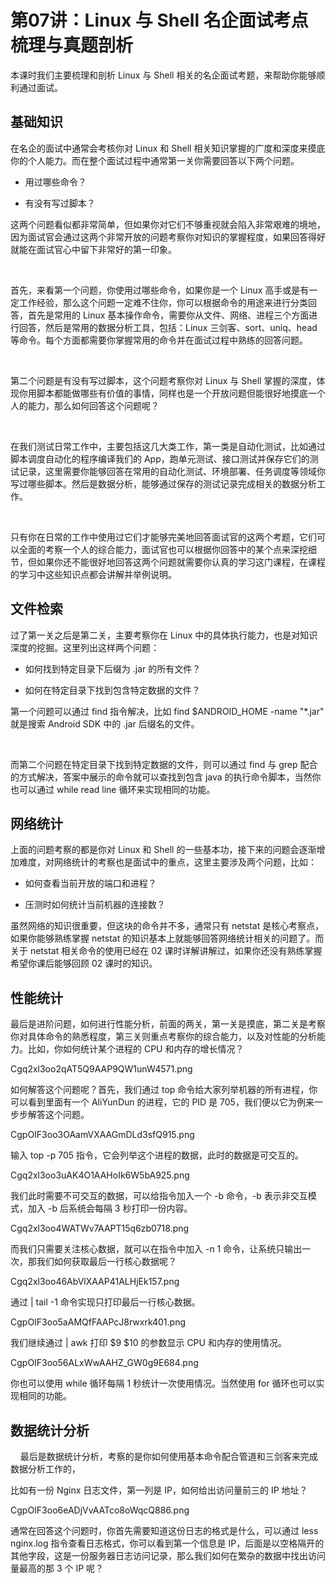 # 第07讲：Linux 与 Shell 名企面试考点梳理与真题剖析

本课时我们主要梳理和剖析 Linux 与 Shell 相关的名企面试考题，来帮助你能够顺利通过面试。

## 基础知识

在名企的面试中通常会考核你对 Linux 和 Shell 相关知识掌握的广度和深度来摸底你的个人能力。而在整个面试过程中通常第一关你需要回答以下两个问题。

* 用过哪些命令？

* 有没有写过脚本？

这两个问题看似都非常简单，但如果你对它们不够重视就会陷入非常艰难的境地，因为面试官会通过这两个非常开放的问题考察你对知识的掌握程度，如果回答得好就能在面试官心中留下非常好的第一印象。

             

首先，来看第一个问题，你使用过哪些命令，如果你是一个 Linux 高手或是有一定工作经验，那么这个问题一定难不住你，你可以根据命令的用途来进行分类回答，首先是常用的 Linux 基本操作命令，需要你从文件、网络、进程三个方面进行回答，然后是常用的数据分析工具，包括：Linux 三剑客、sort、uniq、head 等命令。每个方面都需要你掌握常用的命令并在面试过程中熟练的回答问题。

 

第二个问题是有没有写过脚本，这个问题考察你对 Linux 与 Shell 掌握的深度，体现你用脚本都能做哪些有价值的事情，同样也是一个开放问题但能很好地摸底一个人的能力，那么如何回答这个问题呢？

 

在我们测试日常工作中，主要包括这几大类工作，第一类是自动化测试，比如通过脚本调度自动化的程序编译我们的 App，跑单元测试、接口测试并保存它们的测试记录，这里需要你能够回答在常用的自动化测试、环境部署、任务调度等领域你写过哪些脚本。然后是数据分析，能够通过保存的测试记录完成相关的数据分析工作。

 

只有你在日常的工作中使用过它们才能够完美地回答面试官的这两个考题，它们可以全面的考察一个人的综合能力，面试官也可以根据你回答中的某个点来深挖细节，但如果你还不能很好地回答这两个问题就需要你认真的学习这门课程，在课程的学习中这些知识点都会讲解并举例说明。


## 文件检索 

过了第一关之后是第二关，主要考察你在 Linux 中的具体执行能力，也是对知识深度的挖掘。这里列出这样两个问题：

* 如何找到特定目录下后缀为 .jar 的所有文件？

* 如何在特定目录下找到包含特定数据的文件？ 

第一个问题可以通过 find 指令解决，比如 find $ANDROID_HOME -name "*.jar" 就是搜索 Android SDK 中的 .jar 后缀名的文件。

 

而第二个问题在特定目录下找到特定数据的文件，则可以通过 find 与 grep 配合的方式解决，答案中展示的命令就可以查找到包含 java 的执行命令脚本，当然你也可以通过 while read line 循环来实现相同的功能。

## 网络统计  

上面的问题考察的都是你对 Linux 和 Shell 的一些基本功，接下来的问题会逐渐增加难度，对网络统计的考察也是面试中的重点，这里主要涉及两个问题，比如：

* 如何查看当前开放的端口和进程？

* 压测时如何统计当前机器的连接数？

虽然网络的知识很重要，但这块的命令并不多，通常只有 netstat 是核心考察点，如果你能够熟练掌握 netstat 的知识基本上就能够回答网络统计相关的问题了。而关于 netstat 相关命令的使用已经在 02 课时详解讲解过，如果你还没有熟练掌握希望你课后能够回顾 02 课时的知识。

## 性能统计  

最后是进阶问题，如何进行性能分析，前面的两关，第一关是摸底，第二关是考察你对具体命令的熟悉程度，第三关则重点考察你的综合能力，以及对性能的分析能力。比如，你如何统计某个进程的 CPU 和内存的增长情况？

Cgq2xl3oo2qAT5Q9AAP9QW1unW4571.png

如何解答这个问题呢？首先，我们通过 top 命令给大家列举机器的所有进程，你可以看到里面有一个 AliYunDun 的进程，它的 PID 是 705，我们便以它为例来一步步解答这个问题。

CgpOIF3oo3OAamVXAAGmDLd3sfQ915.png

输入 top -p 705 指令，它会列举这个进程的数据，此时的数据是可交互的。

Cgq2xl3oo3uAK4O1AAHoIk6W5bA925.png

我们此时需要不可交互的数据，可以给指令加入一个 -b 命令，-b 表示非交互模式，加入 -b 后系统会每隔 3 秒打印一份内容。

Cgq2xl3oo4WATWv7AAPT15q6zb0718.png

而我们只需要关注核心数据，就可以在指令中加入 -n 1 命令，让系统只输出一次，那我们如何获取最后一行核心数据呢？

Cgq2xl3oo46AbVlXAAP41ALHjEk157.png

通过 | tail -1 命令实现只打印最后一行核心数据。

CgpOIF3oo5aAMQfFAAPcJ8rwxrk401.png

我们继续通过 | awk 打印 $9 $10 的参数显示 CPU 和内存的使用情况。

CgpOIF3oo56ALxWwAAHZ_GW0g9E684.png

你也可以使用 while 循环每隔 1 秒统计一次使用情况。当然使用 for 循环也可以实现相同的功能。

## 数据统计分析
    
最后是数据统计分析，考察的是你如何使用基本命令配合管道和三剑客来完成数据分析工作的，

比如有一份 Nginx 日志文件，第一列是 IP，如何给出访问量前三的 IP 地址？

CgpOIF3oo6eADjVvAATco8oWqcQ886.png

通常在回答这个问题时，你首先需要知道这份日志的格式是什么，可以通过 less nginx.log 指令查看日志格式，你可以看到第一个信息是 IP，后面是以空格隔开的其他字段，这是一份服务器日志访问记录，那么我们如何在繁杂的数据中找出访问量最高的那 3 个 IP 呢？